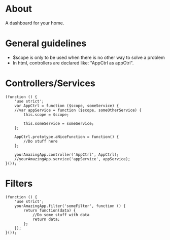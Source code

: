 About
============
A dashboard for your home.

General guidelines
============
- $scope is only to be used when there is no other way to solve a problem
- In html, controllers are declared like: "AppCtrl as appCtrl".

Controllers/Services
============
```
(function () {
    'use strict';
    var AppCtrl = function ($scope, someService) {
	//var appService = function ($scope, someOtherService) {
        this.scope = $scope;
    
        this.someService = someService;
    };

    AppCtrl.prototype.aNiceFunction = function() {
		//Do stuff here
    };
    
    yourAmazingApp.controller('AppCtrl', AppCtrl);
    //yourAmazingApp.service('appService', appService);
}());
```

Filters
============
```
(function () {
    'use strict';
    yourAmazingApp.filter('someFilter', function () {
        return function(data) {
            //Do some stuff with data
            return data;
        };
    });
}());
```
